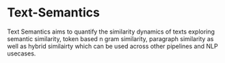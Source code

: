 # Text-Semantics
Text Semantics aims to quantify the similarity dynamics of texts exploring semantic similarity, token based n gram similarity, paragraph similarity as well as hybrid similairty which can be used across other pipelines and NLP usecases. 
